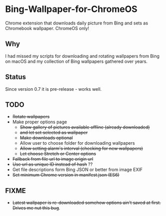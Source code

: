 # Bing-Wallpaper-for-ChromeOS
Chrome extension that downloads daily picture from Bing and sets as Chromebook wallpaper. ChromeOS only!

## Why

I had missed my scripts for downloading and rotating wallpapers from Bing on macOS and my collection of Bing wallpapers gathered over years.

## Status

Since version 0.7 it is pre-release - works well.


## TODO

- ~~Rotate wallpapers~~
- Make proper options page
  - ~~Show gallery of pictures available offline (already downloaded)~~
  - ~~and let set selected as wallpaper~~
  - ~~Make downloads optional~~
  - Allow user to choose folder for downloading wallpapers
  - ~~Allow setting alarm's interval (checking for new wallpapers)~~
  - ~~Let choose Stretch or Center options~~
- ~~Fallback from file url to image origin url~~
- ~~Use url as unique ID instead of hash~~ ??
- Get file descriptions form Bing JSON or better from image EXIF
- ~~Set minimum Chrome version in manifest.json (ES6)~~


## FIXME

- ~~Latest wallpaper is re-downloaded somehow options ain't saved at first. Drives me nut this bug~~.
